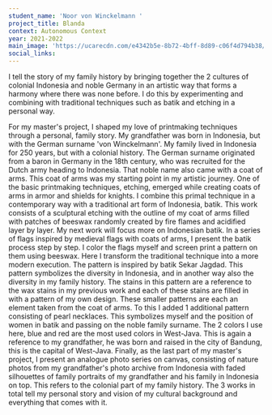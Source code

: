 ```yaml
---
student_name: 'Noor von Winckelmann '
project_title: Blanda
context: Autonomous Context
year: 2021-2022
main_image: 'https://ucarecdn.com/e4342b5e-8b72-4bff-8d89-c06f4d794b38/'
social_links:
---
```


I tell the story of my family history by bringing together the 2 cultures of colonial Indonesia and noble Germany in an artistic way that forms a harmony where there was none before. I do this by experimenting and combining with traditional techniques such as batik and etching in a personal way.

For my master's project, I shaped my love of printmaking techniques through a personal, family story.
My grandfather was born in Indonesia, but with the German surname 'von Winckelmann'. My family lived in Indonesia for 250 years, but with a colonial history. The German surname originated from a baron in Germany in the 18th century, who was recruited for the Dutch army heading to Indonesia. That noble name also came with a coat of arms. This coat of arms was my starting point in my artistic journey. One of the basic printmaking techniques, etching, emerged while creating coats of arms in armor and shields for knights. I combine this primal technique in a contemporary way with a traditional art form of Indonesia, batik. This work consists of a sculptural etching with the outline of my coat of arms filled with patches of beeswax randomly created by fire flames and acidified layer by layer.
My next work will focus more on Indonesian batik. In a series of flags inspired by medieval flags with coats of arms, I present the batik process step by step. I color the flags myself and screen print a pattern on them using beeswax. Here I transform the traditional technique into a more modern execution. The pattern is inspired by batik Sekar Jagdad. This pattern symbolizes the diversity in Indonesia, and in another way also the diversity in my family history. The stains in this pattern are a reference to the wax stains in my previous work and each of these stains are filled in with a pattern of my own design. These smaller patterns are each an element taken from the coat of arms. To this I added 1 additional pattern consisting of pearl necklaces. This symbolizes myself and the position of women in batik and passing on the noble family surname. The 2 colors I use here, blue and red are the most used colors in West-Java. This is again a reference to my grandfather, he was born and raised in the city of Bandung, this is the capital of West-Java.
Finally, as the last part of my master's project, I present an analogue photo series on canvas, consisting of nature photos from my grandfather's photo archive from Indonesia with faded silhouettes of family portraits of my grandfather and his family in Indonesia on top. This refers to the colonial part of my family history.
The 3 works in total tell my personal story and vision of my cultural background and everything that comes with it.
